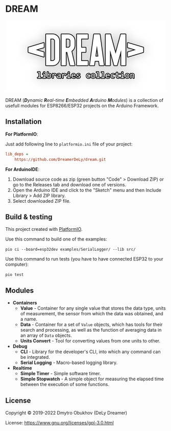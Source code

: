# DREAM

<p align="center">
  <img alt="logo" src="extra/logo.png">
</p>

DREAM (_**D**ynamic **R**eal-time **E**mbedded **A**rduino **M**odules_) is a collection of usefull modules for ESP8266/ESP32 projects on the Arduino Framework.

## Installation 

**For PlatformIO**: 

Just add following line to `platformio.ini` file of your project:

```ini
lib_deps = 
	https://github.com/DreamerDeLy/dream.git
```

**For ArduinoIDE**: 

1. Download source code as zip (green button "Code" > Download ZIP) or go to the Releases tab and download one of versions. 
2. Open the Arduino IDE and click to the "Sketch" menu and then Include Library > Add ZIP library.
3. Select downloaded ZIP file. 

## Build & testing

This project created with [PlatformIO](https://platformio.org/).

Use this command to build one of the examples: 

`pio ci --board=esp32dev examples/SerialLogger/ --lib src/`

Use this command to run tests (you have to have connected ESP32 to your computer):

`pio test`

## Modules

- **Containers**
  - **Value** - Container for any single value that stores the data type, units of measurement, the sensor from which the data was obtained, and a name.
  - **Data** - Container for a set of `Value` objects, which has tools for their search and processing, as well as the function of averaging data in an array of `Data` objects.
  - **Units Convert** - Tool for converting values from one units to other. 
- **Debug**
  - **CLI** - Library for the developer's CLI, into which any command can be integrated.
  - **Serial Logging** - Macro-based logging library.
- **Realtime**
  - **Simple Timer** - Simple software timer. 
  - **Simple Stopwatch** - A simple object for measuring the elapsed time between the execution of some functions. 

## License 

Copyright © 2019-2022 Dmytro Obukhov (DeLy Dreamer)

License: https://www.gnu.org/licenses/gpl-3.0.html